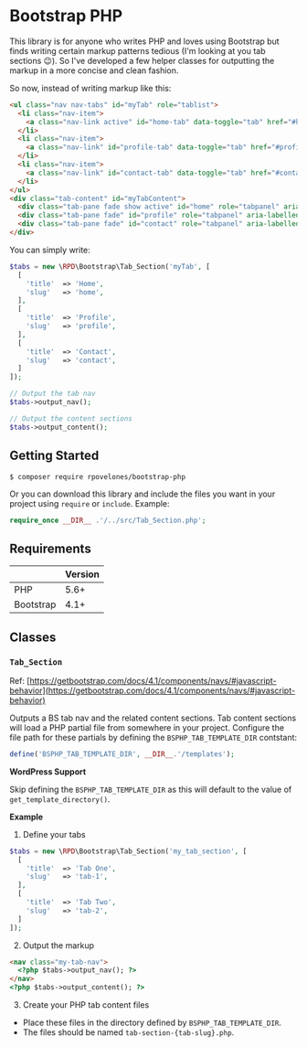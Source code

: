 # Bootstrap PHP

This library is for anyone who writes PHP and loves using Bootstrap but finds writing certain markup patterns tedious (I'm looking at you tab sections :wink:). So I've developed a few helper classes for outputting the markup in a more concise and clean fashion.

So now, instead of writing markup like this:

```html
<ul class="nav nav-tabs" id="myTab" role="tablist">
  <li class="nav-item">
    <a class="nav-link active" id="home-tab" data-toggle="tab" href="#home" role="tab" aria-controls="home" aria-selected="true">Home</a>
  </li>
  <li class="nav-item">
    <a class="nav-link" id="profile-tab" data-toggle="tab" href="#profile" role="tab" aria-controls="profile" aria-selected="false">Profile</a>
  </li>
  <li class="nav-item">
    <a class="nav-link" id="contact-tab" data-toggle="tab" href="#contact" role="tab" aria-controls="contact" aria-selected="false">Contact</a>
  </li>
</ul>
<div class="tab-content" id="myTabContent">
  <div class="tab-pane fade show active" id="home" role="tabpanel" aria-labelledby="home-tab">...</div>
  <div class="tab-pane fade" id="profile" role="tabpanel" aria-labelledby="profile-tab">...</div>
  <div class="tab-pane fade" id="contact" role="tabpanel" aria-labelledby="contact-tab">...</div>
</div>
```

You can simply write:

```php
$tabs = new \RPD\Bootstrap\Tab_Section('myTab', [
  [
    'title'  => 'Home',
    'slug'   => 'home',
  ],
  [
    'title'  => 'Profile',
    'slug'   => 'profile',
  ],
  [
    'title'  => 'Contact',
    'slug'   => 'contact',
  ]
]);

// Output the tab nav
$tabs->output_nav();

// Output the content sections
$tabs->output_content();
```

## Getting Started

```shell
$ composer require rpovelones/bootstrap-php
```

Or you can download this library and include the files you want in your project using `require` or `include`. Example:

```php
require_once __DIR__ .'/../src/Tab_Section.php';
```

## Requirements

|   | Version |
| - | - |
| PHP | 5.6+ |
| Bootstrap | 4.1+ |

## Classes

### `Tab_Section`

Ref: [https://getbootstrap.com/docs/4.1/components/navs/#javascript-behavior](https://getbootstrap.com/docs/4.1/components/navs/#javascript-behavior)

Outputs a BS tab nav and the related content sections. Tab content sections will load a PHP partial file from somewhere in your project. Configure the file path for these partials by defining the `BSPHP_TAB_TEMPLATE_DIR` contstant:

```php
define('BSPHP_TAB_TEMPLATE_DIR', __DIR__.'/templates');
```

**WordPress Support**

Skip defining the `BSPHP_TAB_TEMPLATE_DIR` as this will default to the value of `get_template_directory()`.

**Example**

1. Define your tabs

```php
$tabs = new \RPD\Bootstrap\Tab_Section('my_tab_section', [
  [
    'title'  => 'Tab One',
    'slug'   => 'tab-1',
  ],
  [
    'title'  => 'Tab Two',
    'slug'   => 'tab-2',
  ]
]);
```

2. Output the markup

```html
<nav class="my-tab-nav">
  <?php $tabs->output_nav(); ?>
</nav>
<?php $tabs->output_content(); ?>
```

3. Create your PHP tab content files

- Place these files in the directory defined by `BSPHP_TAB_TEMPLATE_DIR`.
- The files should be named `tab-section-{tab-slug}.php`.
